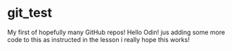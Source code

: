 # git_test
My first of hopefully many GitHub repos!
Hello Odin! 
jus adding some more code to this as instructed in the lesson
i really hope this works!